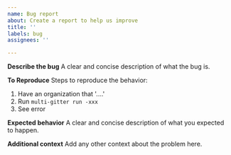 ```yaml
---
name: Bug report
about: Create a report to help us improve
title: ''
labels: bug
assignees: ''

---
```


**Describe the bug**
A clear and concise description of what the bug is.

**To Reproduce**
Steps to reproduce the behavior:
1. Have an organization that '....'
2. Run `multi-gitter run -xxx`
3. See error

**Expected behavior**
A clear and concise description of what you expected to happen.

**Additional context**
Add any other context about the problem here.
